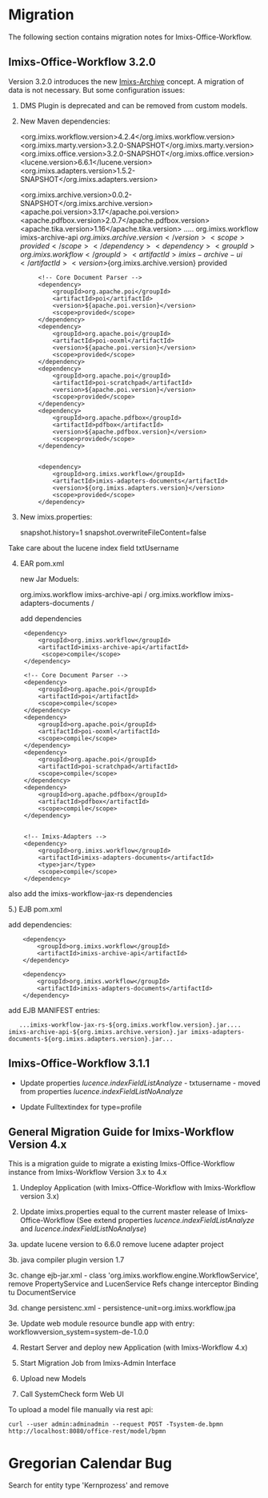 # Migration

The following section contains migration notes for Imixs-Office-Workflow. 


## Imixs-Office-Workflow 3.2.0

Version 3.2.0 introduces the new [Imixs-Archive](https://github.com/imixs/imixs-archive) concept. A migration of data is not necessary. But some configuration issues:

1. DMS Plugin is deprecated and can be removed from custom models.

2. New Maven dependencies: 

	<!-- Workflow Versions -->
	<org.imixs.workflow.version>4.2.4</org.imixs.workflow.version>
	<org.imixs.marty.version>3.2.0-SNAPSHOT</org.imixs.marty.version>
	<org.imixs.office.version>3.2.0-SNAPSHOT</org.imixs.office.version>
	<lucene.version>6.6.1</lucene.version>
	<org.imixs.adapters.version>1.5.2-SNAPSHOT</org.imixs.adapters.version>
	
	<!-- Imixs-Archive -->
	<org.imixs.archive.version>0.0.2-SNAPSHOT</org.imixs.archive.version>
	<apache.poi.version>3.17</apache.poi.version>
	<apache.pdfbox.version>2.0.7</apache.pdfbox.version>
	<apache.tika.version>1.16</apache.tika.version>
	.....
		<!-- Imixs-Archive -->
			<dependency>
				<groupId>org.imixs.workflow</groupId>
				<artifactId>imixs-archive-api</artifactId>
				<version>${org.imixs.archive.version}</version>
				<scope>provided</scope>
			</dependency>
			<dependency>
				<groupId>org.imixs.workflow</groupId>
				<artifactId>imixs-archive-ui</artifactId>
				<version>${org.imixs.archive.version}</version>
				<scope>provided</scope>
			</dependency>
			
			<!-- Core Document Parser -->
			<dependency>
				<groupId>org.apache.poi</groupId>
				<artifactId>poi</artifactId>
				<version>${apache.poi.version}</version>
				<scope>provided</scope>
			</dependency>
			<dependency>
				<groupId>org.apache.poi</groupId>
				<artifactId>poi-ooxml</artifactId>
				<version>${apache.poi.version}</version>
				<scope>provided</scope>
			</dependency>
			<dependency>
				<groupId>org.apache.poi</groupId>
				<artifactId>poi-scratchpad</artifactId>
				<version>${apache.poi.version}</version>
				<scope>provided</scope>
			</dependency>
			<dependency>
			    <groupId>org.apache.pdfbox</groupId>
			    <artifactId>pdfbox</artifactId>
			    <version>${apache.pdfbox.version}</version>
				<scope>provided</scope>
			</dependency>
			
		
			<dependency>
				<groupId>org.imixs.workflow</groupId>
				<artifactId>imixs-adapters-documents</artifactId>
				<version>${org.imixs.adapters.version}</version>
				<scope>provided</scope>
			</dependency>
   
3. New imixs.properties:

	snapshot.history=1
	snapshot.overwriteFileContent=false 

 Take care about the lucene index field txtUsername
 
 
 
4. EAR pom.xml

   new Jar Moduels:
   
	<JarModule>
		<groupId>org.imixs.workflow</groupId>
		<artifactId>imixs-archive-api</artifactId>
		<bundleDir>/</bundleDir>
	</JarModule>
	<JarModule>
		<groupId>org.imixs.workflow</groupId>
		<artifactId>imixs-adapters-documents</artifactId>
		<bundleDir>/</bundleDir>
	</JarModule> 
 
   add dependencies
   
	 <!-- Imixs-Archive -->
		<dependency>
			<groupId>org.imixs.workflow</groupId>
			<artifactId>imixs-archive-api</artifactId>
			 <scope>compile</scope>
		</dependency>
		
		<!-- Core Document Parser -->
		<dependency>
			<groupId>org.apache.poi</groupId>
			<artifactId>poi</artifactId>
			<scope>compile</scope>
		</dependency>
		<dependency>
			<groupId>org.apache.poi</groupId>
			<artifactId>poi-ooxml</artifactId>
			<scope>compile</scope>
		</dependency>
		<dependency>
			<groupId>org.apache.poi</groupId>
			<artifactId>poi-scratchpad</artifactId>
			<scope>compile</scope>
		</dependency>
		<dependency>
		    <groupId>org.apache.pdfbox</groupId>
		    <artifactId>pdfbox</artifactId>
		    <scope>compile</scope>
		</dependency>
	
		
		<!-- Imixs-Adapters -->
		<dependency>
			<groupId>org.imixs.workflow</groupId>
			<artifactId>imixs-adapters-documents</artifactId>
			<type>jar</type>
			<scope>compile</scope>
		</dependency>
 
 also add the imixs-workflow-jax-rs dependencies
 
5.) EJB pom.xml  

 add dependencies:
 
 
		<dependency>
			<groupId>org.imixs.workflow</groupId>
			<artifactId>imixs-archive-api</artifactId>
		</dependency>
		
		<dependency>
			<groupId>org.imixs.workflow</groupId>
			<artifactId>imixs-adapters-documents</artifactId>
		</dependency> 
 
 add EJB MANIFEST entries:
 
       ...imixs-workflow-jax-rs-${org.imixs.workflow.version}.jar.... imixs-archive-api-${org.imixs.archive.version}.jar imixs-adapters-documents-${org.imixs.adapters.version}.jar...
 
  
## Imixs-Office-Workflow 3.1.1

* Update  properties _lucence.indexFieldListAnalyze_ - txtusername - moved from  properties _lucence.indexFieldListNoAnalyze_

* Update Fulltextindex for type=profile





## General Migration Guide for Imixs-Workflow Version 4.x

This is a migration guide to migrate a existing Imixs-Office-Workflow instance from Imixs-Workflow Version 3.x to 4.x


 1. Undeploy Application (with Imixs-Office-Workflow with Imixs-Workflow version 3.x)

 2. Update imixs.properties equal to the current master release of Imixs-Office-Workflow (See extend properties _lucence.indexFieldListAnalyze_ and _lucence.indexFieldListNoAnalyse_)
 
 3a. update lucene version to 6.6.0 
     remove lucene adapter project
     
 3b. java compiler plugin version 1.7
 
 3c. change ejb-jar.xml - class 'org.imixs.workflow.engine.WorkflowService', 
     remove PropertyService and LucenService Refs
	 change interceptor Binding tu DocumentService
	 
 3d. change persistenc.xml - persistence-unit=org.imixs.workflow.jpa	 	 
	 
 3e. Update web module resource bundle app with entry: 
      workflowversion_system=system-de-1.0.0	 
	 
 4. Restart Server and deploy new Application (with Imixs-Workflow 4.x) 
  
 5. Start Migration Job from Imixs-Admin Interface
 
 6. Upload new Models
 
 7. Call SystemCheck form Web UI 
 
To upload a model file manually via rest api:

	curl --user admin:adminadmin --request POST -Tsystem-de.bpmn http://localhost:8080/office-rest/model/bpmn






# Gregorian Calendar Bug

Search for entity type 'Kernprozess' and remove
 